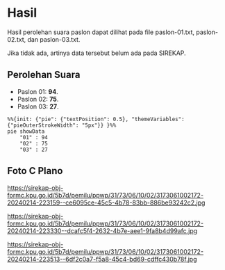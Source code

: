 # Hasil

Hasil perolehan suara paslon dapat dilihat pada file paslon-01.txt, paslon-02.txt, dan paslon-03.txt.

Jika tidak ada, artinya data tersebut belum ada pada SIREKAP.

## Perolehan Suara

 * Paslon 01: **94**.
 * Paslon 02: **75**.
 * Paslon 03: **27**.

```mermaid
%%{init: {"pie": {"textPosition": 0.5}, "themeVariables": {"pieOuterStrokeWidth": "5px"}} }%%
pie showData
    "01" : 94
    "02" : 75
    "03" : 27
```
## Foto C Plano

https://sirekap-obj-formc.kpu.go.id/5b7d/pemilu/ppwp/31/73/06/10/02/3173061002172-20240214-223159--ce6095ce-45c5-4b78-83bb-886be93242c2.jpg

https://sirekap-obj-formc.kpu.go.id/5b7d/pemilu/ppwp/31/73/06/10/02/3173061002172-20240214-223330--dcafc5f4-2632-4b7e-aee1-9fa8b4d99afc.jpg

https://sirekap-obj-formc.kpu.go.id/5b7d/pemilu/ppwp/31/73/06/10/02/3173061002172-20240214-223513--6df2c0a7-f5a8-45c4-bd69-cdffc430b78f.jpg
